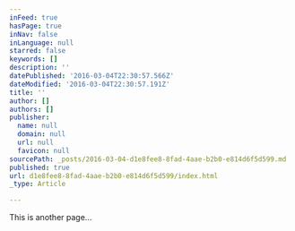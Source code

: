 ```yaml
---
inFeed: true
hasPage: true
inNav: false
inLanguage: null
starred: false
keywords: []
description: ''
datePublished: '2016-03-04T22:30:57.566Z'
dateModified: '2016-03-04T22:30:57.191Z'
title: ''
author: []
authors: []
publisher:
  name: null
  domain: null
  url: null
  favicon: null
sourcePath: _posts/2016-03-04-d1e8fee8-8fad-4aae-b2b0-e814d6f5d599.md
published: true
url: d1e8fee8-8fad-4aae-b2b0-e814d6f5d599/index.html
_type: Article

---
```

This is another page...